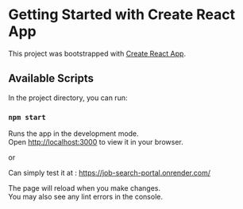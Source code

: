 # Getting Started with Create React App

This project was bootstrapped with [Create React App](https://github.com/facebook/create-react-app).

## Available Scripts

In the project directory, you can run:

### `npm start`

Runs the app in the development mode.\
Open [http://localhost:3000](http://localhost:3000) to view it in your browser.

or 

Can simply test it at : https://job-search-portal.onrender.com/

The page will reload when you make changes.\
You may also see any lint errors in the console.
